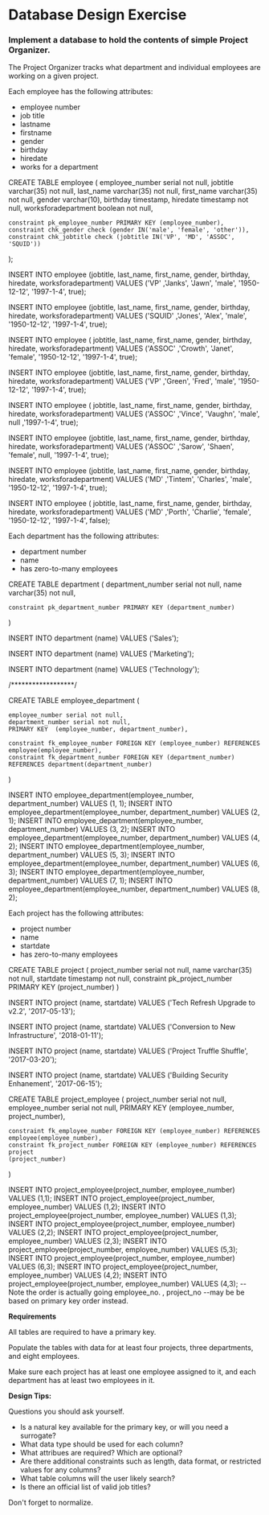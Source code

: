 # Database Design Exercise

### Implement a database to hold the contents of simple Project Organizer.

The Project Organizer tracks what department and individual employees are working on a given project.

Each employee has the following attributes:

* employee number
* job title
* lastname
* firstname
* gender
* birthday
* hiredate
* works for a department


CREATE TABLE employee
(
    employee_number serial not null,
    jobtitle varchar(35) not null,
    last_name varchar(35) not null,
    first_name varchar(35) not null,
    gender varchar(10),
    birthday timestamp,
    hiredate timestamp not null,
    worksforadepartment boolean not null,

    constraint pk_employee_number PRIMARY KEY (employee_number),
    constraint chk_gender check (gender IN('male', 'female', 'other')),
    constraint chk_jobtitle check (jobtitle IN('VP', 'MD', 'ASSOC', 'SQUID'))
);

INSERT INTO employee (jobtitle, last_name, first_name, gender, birthday, hiredate, worksforadepartment) 
VALUES ('VP' ,'Janks', 'Jawn', 'male', '1950-12-12', '1997-1-4', true);

INSERT INTO employee (jobtitle, last_name, first_name, gender, birthday, hiredate, worksforadepartment) 
VALUES ('SQUID' ,'Jones', 'Alex', 'male', '1950-12-12', '1997-1-4', true);

INSERT INTO employee ( jobtitle, last_name, first_name, gender, birthday, hiredate, worksforadepartment) 
VALUES ('ASSOC' ,'Crowth', 'Janet', 'female', '1950-12-12', '1997-1-4', true);

INSERT INTO employee (jobtitle, last_name, first_name, gender, birthday, hiredate, worksforadepartment) 
VALUES ('VP' ,'Green', 'Fred', 'male', '1950-12-12', '1997-1-4', true);

INSERT INTO employee ( jobtitle, last_name, first_name, gender, birthday, hiredate, worksforadepartment) 
VALUES ('ASSOC' ,'Vince', 'Vaughn', 'male', null ,'1997-1-4', true);

INSERT INTO employee (jobtitle, last_name, first_name, gender, birthday, hiredate, worksforadepartment) 
VALUES ('ASSOC' ,'Sarow', 'Shaen', 'female', null, '1997-1-4', true);

INSERT INTO employee (jobtitle, last_name, first_name, gender, birthday, hiredate, worksforadepartment) 
VALUES ('MD' ,'Tintem', 'Charles', 'male', '1950-12-12', '1997-1-4', true);

INSERT INTO employee ( jobtitle, last_name, first_name, gender, birthday, hiredate, worksforadepartment) 
VALUES ('MD' ,'Porth', 'Charlie', 'female', '1950-12-12', '1997-1-4', false);




Each department has the following attributes:

* department number
* name
* has zero-to-many employees


CREATE TABLE department
(
    department_number serial not null,
    name varchar(35) not null,

    constraint pk_department_number PRIMARY KEY (department_number)

)

INSERT INTO department (name)
VALUES ('Sales');

INSERT INTO department (name)
VALUES ('Marketing');

INSERT INTO department (name)
VALUES ('Technology');

/******************/

CREATE TABLE employee_department
(   
        
    employee_number serial not null,
    department_number serial not null,
    PRIMARY KEY  (employee_number, department_number),    
    
    constraint fk_employee_number FOREIGN KEY (employee_number) REFERENCES employee(employee_number),
    constraint fk_department_number FOREIGN KEY (department_number) REFERENCES department(department_number)
)

INSERT INTO employee_department(employee_number, department_number)
VALUES (1, 1);
INSERT INTO employee_department(employee_number, department_number)
VALUES (2, 1);
INSERT INTO employee_department(employee_number, department_number)
VALUES (3, 2);
INSERT INTO employee_department(employee_number, department_number)
VALUES (4, 2);
INSERT INTO employee_department(employee_number, department_number)
VALUES (5, 3);
INSERT INTO employee_department(employee_number, department_number)
VALUES (6, 3);
INSERT INTO employee_department(employee_number, department_number)
VALUES (7, 1);
INSERT INTO employee_department(employee_number, department_number)
VALUES (8, 2);



Each project has the following attributes:

* project number
* name
* startdate
* has zero-to-many employees

CREATE TABLE project
(
    project_number serial not null,
    name varchar(35) not null,
    startdate timestamp not null,
    constraint pk_project_number PRIMARY KEY (project_number)
)

INSERT INTO project (name, startdate)
VALUES ('Tech Refresh Upgrade to v2.2', '2017-05-13');

INSERT INTO project (name, startdate)
VALUES ('Conversion to New Infrastructure', '2018-01-11');

INSERT INTO project (name, startdate)
VALUES ('Project Truffle Shuffle', '2017-03-20');

INSERT INTO project (name, startdate)
VALUES ('Building Security Enhanement', '2017-06-15');

CREATE TABLE project_employee
(
    project_number serial not null,
    employee_number serial not null,
    PRIMARY KEY  (employee_number, project_number),    
    
    constraint fk_employee_number FOREIGN KEY (employee_number) REFERENCES employee(employee_number),
    constraint fk_project_number FOREIGN KEY (employee_number) REFERENCES project
    (project_number)

)

INSERT INTO project_employee(project_number, employee_number)
VALUES (1,1);
INSERT INTO project_employee(project_number, employee_number)
VALUES (1,2);
INSERT INTO project_employee(project_number, employee_number)
VALUES (1,3);
INSERT INTO project_employee(project_number, employee_number)
VALUES (2,2);
INSERT INTO project_employee(project_number, employee_number)
VALUES (2,3);
INSERT INTO project_employee(project_number, employee_number)
VALUES (5,3);
INSERT INTO project_employee(project_number, employee_number)
VALUES (6,3);
INSERT INTO project_employee(project_number, employee_number)
VALUES (4,2);
INSERT INTO project_employee(project_number, employee_number)
VALUES (4,3);
--Note the order is actually going employee_no. , project_no 
--may be be based on primary key order instead.

**Requirements**

All tables are required to have a primary key.

Populate the tables with data for at least four projects, three departments, and eight employees. 

Make sure each project has at least one employee assigned to it, and each department has at least two employees in it.

**Design Tips:**
	
Questions you should ask yourself.

* Is a natural key available for the primary key, or will you need a surrogate?
* What data type should be used for each column?
* What attribues are required? Which are optional?
* Are there additional constraints such as length, data format, or restricted values for any columns?
* What table columns will the user likely search?
* Is there an official list of valid job titles?

Don't forget to normalize.
